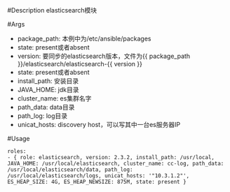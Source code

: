 #Description
elasticsearch模块

#Args
* package_path: 本例中为/etc/ansible/packages
* state: present或者absent
* version: 要同步的elasticsearch版本，文件为{{ package_path }}/elasticsearch/elasticsearch-{{ version }}
* state: present或者absent
* install_path: 安装目录
* JAVA_HOME: jdk目录
* cluster_name: es集群名字
* path_data: data目录
* path_log: log目录
* unicat_hosts: discovery host，可以写其中一台es服务器IP 

#Usage
```
roles:  
- { role: elasticsearch, version: 2.3.2, install_path: /usr/local, JAVA_HOME: /usr/local/elasticsearch, cluster_name: cc-log, path_data: /usr/local/elasticsearch/data, path_log: /usr/local/elasticsearch/logs, unicat_hosts: '"10.3.1.2"', ES_HEAP_SIZE: 4G, ES_HEAP_NEWSIZE: 875M, state: present }
```

